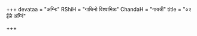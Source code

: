 +++
devataa = "अग्निः"
RShiH = "गाथिनो विश्वामित्रः"
ChandaH = "गायत्री"
title = "०२ ईळे अग्निं"

+++

